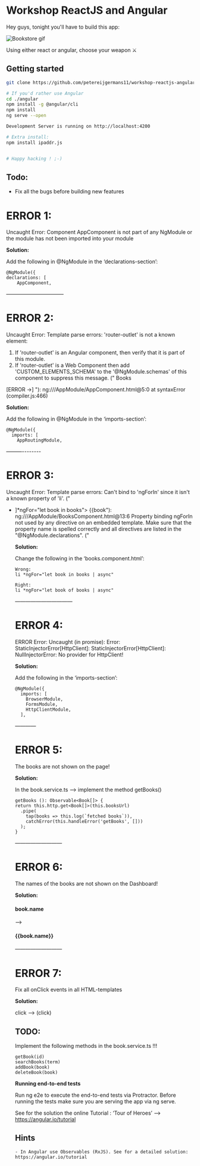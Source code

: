 
# Workshop ReactJS and Angular
Hey guys, tonight you'll have to build this app:

![Bookstore gif](https://i.imgur.com/iD69CC9.gif)

Using either react or angular, choose your weapon ⚔
## Getting started
```bash
git clone https://github.com/petereijgermans11/workshop-reactjs-angular.git

# If you'd rather use Angular
cd ./angular
npm install -g @angular/cli
npm install
ng serve --open

Development Server is running on http://localhost:4200

# Extra install:
npm install ipaddr.js


# Happy hacking ! ;-)
```

## Todo:
- Fix all the bugs before building new features


# ERROR 1:

Uncaught Error: Component AppComponent is not part of any NgModule 
or the module has not been imported into your module

**Solution:**

Add the following in @NgModule in the ‘declarations-section’:

```
@NgModule({
declarations: [
    AppComponent,
```


———————————

# ERROR 2:

Uncaught Error: Template parse errors:
'router-outlet' is not a known element:
1. If 'router-outlet' is an Angular component, then verify that it is part of this module.
2. If 'router-outlet' is a Web Component then add 'CUSTOM_ELEMENTS_SCHEMA' to the '@NgModule.schemas' of this component to suppress this message. ("
  <a routerLink="/books">Books</a>
</nav>
[ERROR ->]<router-outlet></router-outlet>
<app-messages></app-messages>
"): ng:///AppModule/AppComponent.html@5:0
    at syntaxError (compiler.js:466)

**Solution:**

Add the following in @NgModule in the ‘imports-section’:

```
@NgModule({
  imports: [
    AppRoutingModule,
```

———--------

# ERROR 3:

Uncaught Error: Template parse errors:
Can't bind to 'ngForIn' since it isn't a known property of 'li'. ("

<ul class="books">
  <li [ERROR ->]*ngFor="let book in books">
    <a routerLink="/detail/{{book.id}}">
      <span class="badge">{{book"): ng:///AppModule/BooksComponent.html@13:6
Property binding ngForIn not used by any directive on an embedded template. Make sure that the property name is spelled correctly and all directives are listed in the "@NgModule.declarations". ("

**Solution:**

Change the following in the ‘books.component.html’:

```
Wrong:
li *ngFor="let book in books | async"

Right:
li *ngFor="let book of books | async"
```

———————————

# ERROR 4:

ERROR Error: Uncaught (in promise): Error: StaticInjectorError[HttpClient]: 
  StaticInjectorError[HttpClient]: 
    NullInjectorError: No provider for HttpClient!

**Solution:**

Add the following in the ‘imports-section’:

```
@NgModule({
  imports: [
    BrowserModule,
    FormsModule,
    HttpClientModule,
  ],
```

————

# ERROR 5:

The books are not shown on the page!

**Solution:**

In the book.service.ts —> implement the method getBooks()


    getBooks (): Observable<Book[]> {
    return this.http.get<Book[]>(this.booksUrl)
      .pipe(
        tap(books => this.log(`fetched books`)),
        catchError(this.handleError('getBooks', []))
      );
    }
    
—————————

# ERROR 6:

The names of the books are not shown on the Dashboard!

**Solution:**

<h4>book.name</h4> --> <h4>{{book.name}}</h4>



—————————

# ERROR 7:

Fix all onClick events in all HTML-templates

**Solution:**

click --> (click)



## TODO:

Implement the following methods in the book.service.ts !!!

```
getBook(id)
searchBooks(term)
addBook(book)
deleteBook(book)
```

**Running end-to-end tests**

Run ng e2e to execute the end-to-end tests via Protractor. Before running the tests make sure you are serving the app via ng serve.

See for the solution the online Tutorial : ‘Tour of Heroes’ —> https://angular.io/tutorial


## Hints
    - In Angular use Observables (RxJS). See for a detailed solution: https://angular.io/tutorial
   
 